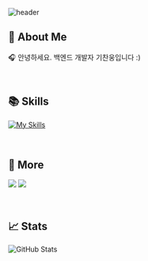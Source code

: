 ![header](https://capsule-render.vercel.app/api?type=waving&color=7E8EF1&height=200&section=header&text=Chanung's%20Github!&fontSize=35&fontAlignY=35&fontColor=f7f5f5)

## 📌 About Me
🎧 안녕하세요. 백엔드 개발자 기찬웅입니다 :)
<!--
뛰어난 업무 능력을 갖추는 것을 넘어, 팀의 신뢰와 유대감을 형성하는 데 기여하고 싶습니다.  
팀에 꼭 필요한 구성원으로 성장하며, 긍정적인 영향을 주는 개발자가 되겠습니다.  
-->

<br>

## 📚 Skills
[![My Skills](https://skillicons.dev/icons?i=py,fastapi,django,aws,ubuntu,nginx,html,mysql,git,github,gitlab&theme=dark)](https://skillicons.dev)

<br>

## 🔗 More
<a href="https://chanung-ki.site/" target="_blank"><img src="https://img.shields.io/badge/Portfolio-E34F26?style=flat&logo=html5&logoColor=white"/></a>
<a href="https://itchanchan.tistory.com/" target="_blank"><img src="https://img.shields.io/badge/Blog-FF4785?style=flat&logo=Tistory&logoColor=white"/></a>

<br>

## 📈 Stats
![GitHub Stats](https://github-readme-stats.vercel.app/api?username=chanung-ki&show_icons=true&count_private=true&theme=tokyonight)

<br>

<!--
![Top Langs](https://github-readme-stats.vercel.app/api/top-langs/?username=chanung-ki&langs_count=10&layout=compact&theme=dark)
-->

